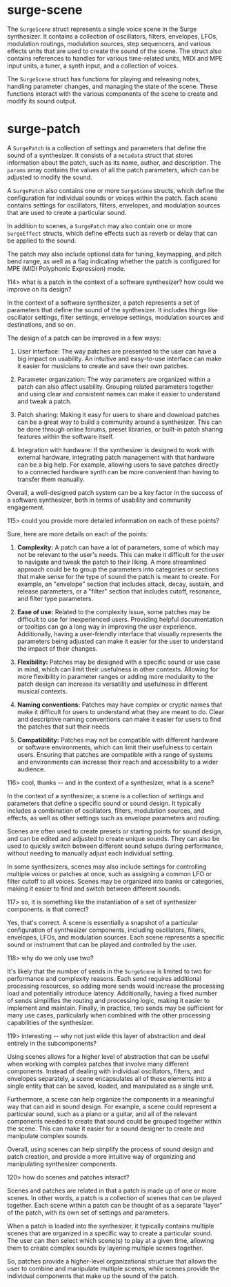 # surge-scene

The `SurgeScene` struct represents a single voice
scene in the Surge synthesizer. It contains
a collection of oscillators, filters, envelopes,
LFOs, modulation routings, modulation sources,
step sequencers, and various effects units that
are used to create the sound of the scene. The
struct also contains references to handles for
various time-related units, MIDI and MPE input
units, a tuner, a synth input, and a collection of
voices.

The `SurgeScene` struct has functions for playing
and releasing notes, handling parameter changes,
and managing the state of the scene. These
functions interact with the various components of
the scene to create and modify its sound output.

# surge-patch

A `SurgePatch` is a collection of settings and
parameters that define the sound of
a synthesizer. It consists of a `metadata` struct
that stores information about the patch, such as
its name, author, and description. The `params`
array contains the values of all the patch
parameters, which can be adjusted to modify the
sound.

A `SurgePatch` also contains one or more
`SurgeScene` structs, which define the
configuration for individual sounds or voices
within the patch. Each scene contains settings for
oscillators, filters, envelopes, and modulation
sources that are used to create a particular
sound.

In addition to scenes, a `SurgePatch` may also
contain one or more `SurgeEffect` structs, which
define effects such as reverb or delay that can be
applied to the sound.

The patch may also include optional data for
tuning, keymapping, and pitch bend range, as well
as a flag indicating whether the patch is
configured for MPE (MIDI Polyphonic Expression)
mode.

114> what is a patch in the context of a software
synthesizer? how could we improve on its design?

In the context of a software synthesizer, a patch
represents a set of parameters that define the
sound of the synthesizer. It includes things like
oscillator settings, filter settings, envelope
settings, modulation sources and destinations, and
so on.

The design of a patch can be improved in a few
ways:

1. User interface: The way patches are presented
   to the user can have a big impact on
   usability. An intuitive and easy-to-use
   interface can make it easier for musicians to
   create and save their own patches.

2. Parameter organization: The way parameters are
   organized within a patch can also affect
   usability. Grouping related parameters together
   and using clear and consistent names can make
   it easier to understand and tweak a patch.

3. Patch sharing: Making it easy for users to
   share and download patches can be a great way
   to build a community around a synthesizer. This
   can be done through online forums, preset
   libraries, or built-in patch sharing features
   within the software itself.

4. Integration with hardware: If the synthesizer
   is designed to work with external hardware,
   integrating patch management with that hardware
   can be a big help. For example, allowing users
   to save patches directly to a connected
   hardware synth can be more convenient than
   having to transfer them manually.

Overall, a well-designed patch system can be a key
factor in the success of a software synthesizer,
both in terms of usability and community
engagement.

115> could you provide  more detailed information
on each of these points?

Sure, here are more details on each of the points:

1. **Complexity:** A patch can have a lot of
   parameters, some of which may not be relevant
   to the user's needs. This can make it difficult
   for the user to navigate and tweak the patch to
   their liking. A more streamlined approach could
   be to group the parameters into categories or
   sections that make sense for the type of sound
   the patch is meant to create. For example, an
   "envelope" section that includes attack, decay,
   sustain, and release parameters, or a "filter"
   section that includes cutoff, resonance, and
   filter type parameters.

2. **Ease of use:** Related to the complexity
   issue, some patches may be difficult to use for
   inexperienced users. Providing helpful
   documentation or tooltips can go a long way in
   improving the user experience. Additionally,
   having a user-friendly interface that visually
   represents the parameters being adjusted can
   make it easier for the user to understand the
   impact of their changes.

3. **Flexibility:** Patches may be designed with
   a specific sound or use case in mind, which can
   limit their usefulness in other
   contexts. Allowing for more flexibility in
   parameter ranges or adding more modularity to
   the patch design can increase its versatility
   and usefulness in different musical contexts.

4. **Naming conventions:** Patches may have
   complex or cryptic names that make it difficult
   for users to understand what they are meant to
   do. Clear and descriptive naming conventions
   can make it easier for users to find the
   patches that suit their needs.

5. **Compatibility:** Patches may not be
   compatible with different hardware or software
   environments, which can limit their usefulness
   to certain users. Ensuring that patches are
   compatible with a range of systems and
   environments can increase their reach and
   accessibility to a wider audience.

116> cool, thanks -- and in the context of
a synthesizer, what is a scene?

In the context of a synthesizer, a scene is
a collection of settings and parameters that
define a specific sound or sound design. It
typically includes a combination of oscillators,
filters, modulation sources, and effects, as well
as other settings such as envelope parameters and
routing.

Scenes are often used to create presets or
starting points for sound design, and can be
edited and adjusted to create unique sounds. They
can also be used to quickly switch between
different sound setups during performance, without
needing to manually adjust each individual
setting.

In some synthesizers, scenes may also include
settings for controlling multiple voices or
patches at once, such as assigning a common LFO or
filter cutoff to all voices. Scenes may be
organized into banks or categories, making it
easier to find and switch between different
sounds.

117> so, it is something like the instantiation of
a set of synthesizer components.  is that correct?

Yes, that's correct. A scene is essentially
a snapshot of a particular configuration of
synthesizer components, including oscillators,
filters, envelopes, LFOs, and modulation
sources. Each scene represents a specific sound or
instrument that can be played and controlled by
the user.

118> why do we only use two?

It's likely that the number of sends in the
`SurgeScene` is limited to two for performance and
complexity reasons. Each send requires additional
processing resources, so adding more sends would
increase the processing load and potentially
introduce latency. Additionally, having a fixed
number of sends simplifies the routing and
processing logic, making it easier to implement
and maintain. Finally, in practice, two sends may
be sufficient for many use cases, particularly
when combined with the other processing
capabilities of the synthesizer.

119> interesting -- why not just elide this layer
of abstraction and deal entirely in the
subcomponents?

Using scenes allows for a higher level of
abstraction that can be useful when working with
complex patches that involve many different
components. Instead of dealing with individual
oscillators, filters, and envelopes separately,
a scene encapsulates all of these elements into
a single entity that can be saved, loaded, and
manipulated as a single unit.

Furthermore, a scene can help organize the
components in a meaningful way that can aid in
sound design. For example, a scene could represent
a particular sound, such as a piano or a guitar,
and all of the relevant components needed to
create that sound could be grouped together within
the scene. This can make it easier for a sound
designer to create and manipulate complex sounds.

Overall, using scenes can help simplify the
process of sound design and patch creation, and
provide a more intuitive way of organizing and
manipulating synthesizer components.

120> how do scenes and patches interact?

Scenes and patches are related in that a patch is
made up of one or more scenes. In other words,
a patch is a collection of scenes that can be
played together. Each scene within a patch can be
thought of as a separate "layer" of the patch,
with its own set of settings and parameters.

When a patch is loaded into the synthesizer, it
typically contains multiple scenes that are
organized in a specific way to create a particular
sound. The user can then select which scene(s) to
play at a given time, allowing them to create
complex sounds by layering multiple scenes
together.

So, patches provide a higher-level organizational
structure that allows the user to combine and
manipulate multiple scenes, while scenes provide
the individual components that make up the sound
of the patch.
